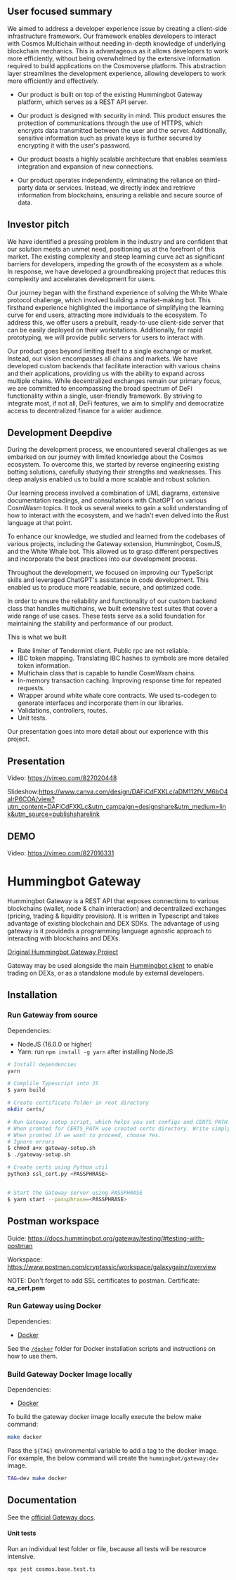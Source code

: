 
## User focused summary


We aimed to address a developer experience issue by creating a client-side infrastructure framework. Our framework enables developers to interact with Cosmos Multichain without needing in-depth knowledge of underlying blockchain mechanics. This is advantageous as it allows developers to work more efficiently, without being overwhelmed by the extensive information required to build applications on the Cosmoverse platform. This abstraction layer streamlines the development experience, allowing developers to work more efficiently and effectively.


 - Our product is built on top of the existing Hummingbot Gateway platform, which serves as a REST API server.

 - Our product is designed with security in mind. This product ensures the protection of communications through the use of HTTPS, which encrypts data transmitted between the user and the server. Additionally, sensitive information such as private keys is further secured by encrypting it with the user's password.
 
 - Our product boasts a highly scalable architecture that enables seamless integration and expansion of new connections.
  
 - Our product operates independently, eliminating the reliance on third-party data or services. Instead, we directly index and retrieve information from blockchains, ensuring a reliable and secure source of data.

## Investor pitch


We have identified a pressing problem in the industry and are confident that our solution meets an unmet need, positioning us at the forefront of this market. The existing complexity and steep learning curve act as significant barriers for developers, impeding the growth of the ecosystem as a whole. In response, we have developed a groundbreaking project that reduces this complexity and accelerates development for users.

Our journey began with the firsthand experience of solving the White Whale protocol challenge, which involved building a market-making bot. This firsthand experience highlighted the importance of simplifying the learning curve for end users, attracting more individuals to the ecosystem. To address this, we offer users a prebuilt, ready-to-use client-side server that can be easily deployed on their workstations. Additionally, for rapid prototyping, we will provide public servers for users to interact with.

Our product goes beyond limiting itself to a single exchange or market. Instead, our vision encompasses all chains and markets. We have developed custom backends that facilitate interaction with various chains and their applications, providing us with the ability to expand across multiple chains. While decentralized exchanges remain our primary focus, we are committed to encompassing the broad spectrum of DeFi functionality within a single, user-friendly framework. By striving to integrate most, if not all, DeFi features, we aim to simplify and democratize access to decentralized finance for a wider audience.

## Development Deepdive

During the development process, we encountered several challenges as we embarked on our journey with limited knowledge about the Cosmos ecosystem. To overcome this, we started by reverse engineering existing botting solutions, carefully studying their strengths and weaknesses. This deep analysis enabled us to build a more scalable and robust solution.

Our learning process involved a combination of UML diagrams, extensive documentation readings, and consultations with ChatGPT on various CosmWasm topics. It took us several weeks to gain a solid understanding of how to interact with the ecosystem, and we hadn't even delved into the Rust language at that point.

To enhance our knowledge, we studied and learned from the codebases of various projects, including the Gateway extension, Hummingbot, CosmJS, and the White Whale bot. This allowed us to grasp different perspectives and incorporate the best practices into our development process.

Throughout the development, we focused on improving our TypeScript skills and leveraged ChatGPT's assistance in code development. This enabled us to produce more readable, secure, and optimized code.

In order to ensure the reliability and functionality of our custom backend class that handles multichains, we built extensive test suites that cover a wide range of use cases. These tests serve as a solid foundation for maintaining the stability and performance of our product.

This is what we built
 - Rate limiter of Tendermint client. Public rpc are not reliable.
 - IBC token mapping. Translating IBC hashes to symbols are more detailed token information.
 - Multichain class that is capable to handle CosmWasm chains. 
 - In-memory transaction caching. Improving response time for repeated requests.
 - Wrapper around white whale core contracts. We used ts-codegen to generate interfaces and incorporate them in our libraries.
 - Validations, controllers, routes. 
 - Unit tests.

Our presentation goes into more detail about our experience with this project.


## Presentation
Video: https://vimeo.com/827020448

Slideshow:https://www.canva.com/design/DAFiCdFXKLc/aDM112fV_M6bO4alrP6COA/view?utm_content=DAFiCdFXKLc&utm_campaign=designshare&utm_medium=link&utm_source=publishsharelink


## DEMO
Video: https://vimeo.com/827016331




# Hummingbot Gateway

Hummingbot Gateway is a REST API that exposes connections to various blockchains (wallet, node & chain interaction) and decentralized exchanges (pricing, trading & liquidity provision). It is written in Typescript and takes advantage of existing blockchain and DEX SDKs. The advantage of using gateway is it provideds a programming language agnostic approach to interacting with blockchains and DEXs.

[Original Hummingbot Gateway Project](https://github.com/hummingbot/gateway)

Gateway may be used alongside the main [Hummingbot client](https://github.com/hummingbot/hummingbot) to enable trading on DEXs, or as a standalone module by external developers.

## Installation

### Run Gateway from source

Dependencies:
* NodeJS (16.0.0 or higher)
* Yarn: run `npm install -g yarn` after installing NodeJS

```bash
# Install dependencies
yarn

# Complile Typescript into JS
$ yarn build

# Create certificate folder in root directory
mkdir certs/

# Run Gateway setup script, which helps you set configs and CERTS_PATH.
# When promted for CERTS_PATH use created certs directory. Write simply certs
# When promted if we want to proceed, choose Yes.
# Ignore errors
$ chmod a+x gateway-setup.sh
$ ./gateway-setup.sh

# Create certs using Python util
python3 ssl_cert.py <PASSPHRASE>


# Start the Gateway server using PASSPHRASE
$ yarn start --passphrase=<PASSPHRASE>
```

## Postman workspace

Guide: https://docs.hummingbot.org/gateway/testing/#testing-with-postman

Workspace: https://www.postman.com/cryptassic/workspace/galaxygainz/overview

NOTE: Don't forget to add SSL certificates to postman. Certificate:  **ca_cert.pem**


### Run Gateway using Docker

Dependencies:
* [Docker](https://docker.com)

See the [`/docker`](./docker) folder for Docker installation scripts and instructions on how to use them.


### Build Gateway Docker Image locally

Dependencies:
* [Docker](https://docker.com)

To build the gateway docker image locally execute the below make command:

```bash
make docker
```

Pass the `${TAG}` environmental variable to add a tag to the docker
image. For example, the below command will create the `hummingbot/gateway:dev`
image.

```bash
TAG=dev make docker
```

## Documentation

See the [official Gateway docs](https://docs.hummingbot.org/gateway/).


#### Unit tests

Run an individual test folder or file, because all tests will be resource intensive.

```bash
npx jest cosmos.base.test.ts
```
